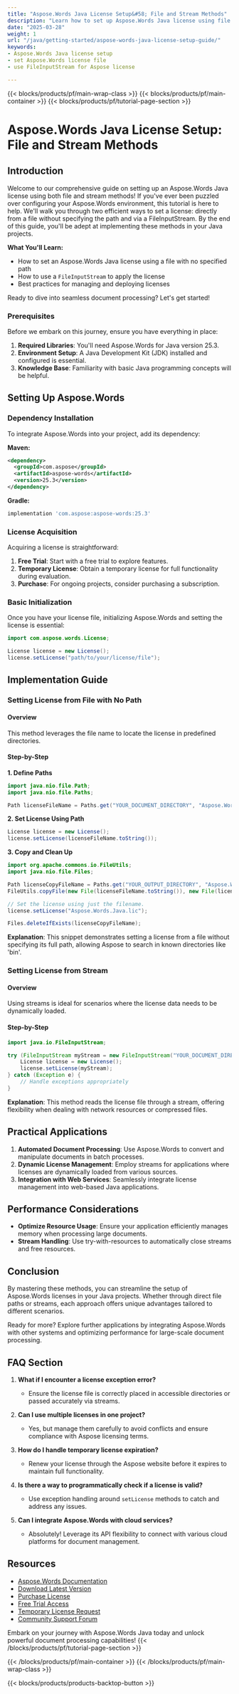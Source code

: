 ```yaml
---
title: "Aspose.Words Java License Setup&#58; File and Stream Methods"
description: "Learn how to set up Aspose.Words Java license using file and stream methods. Explore detailed steps for seamless integration in your projects."
date: "2025-03-28"
weight: 1
url: "/java/getting-started/aspose-words-java-license-setup-guide/"
keywords:
- Aspose.Words Java license setup
- set Aspose.Words license file
- use FileInputStream for Aspose license

---
```


{{< blocks/products/pf/main-wrap-class >}}
{{< blocks/products/pf/main-container >}}
{{< blocks/products/pf/tutorial-page-section >}}


# Aspose.Words Java License Setup: File and Stream Methods

## Introduction

Welcome to our comprehensive guide on setting up an Aspose.Words Java license using both file and stream methods! If you've ever been puzzled over configuring your Aspose.Words environment, this tutorial is here to help. We'll walk you through two efficient ways to set a license: directly from a file without specifying the path and via a FileInputStream. By the end of this guide, you'll be adept at implementing these methods in your Java projects.

**What You'll Learn:**
- How to set an Aspose.Words Java license using a file with no specified path
- How to use a `FileInputStream` to apply the license
- Best practices for managing and deploying licenses

Ready to dive into seamless document processing? Let's get started!

### Prerequisites

Before we embark on this journey, ensure you have everything in place:
1. **Required Libraries**: You'll need Aspose.Words for Java version 25.3.
2. **Environment Setup**: A Java Development Kit (JDK) installed and configured is essential.
3. **Knowledge Base**: Familiarity with basic Java programming concepts will be helpful.

## Setting Up Aspose.Words

### Dependency Installation

To integrate Aspose.Words into your project, add its dependency:

**Maven:**
```xml
<dependency>
  <groupId>com.aspose</groupId>
  <artifactId>aspose-words</artifactId>
  <version>25.3</version>
</dependency>
```

**Gradle:**
```gradle
implementation 'com.aspose:aspose-words:25.3'
```

### License Acquisition

Acquiring a license is straightforward:
1. **Free Trial**: Start with a free trial to explore features.
2. **Temporary License**: Obtain a temporary license for full functionality during evaluation.
3. **Purchase**: For ongoing projects, consider purchasing a subscription.

### Basic Initialization

Once you have your license file, initializing Aspose.Words and setting the license is essential:
```java
import com.aspose.words.License;

License license = new License();
license.setLicense("path/to/your/license/file");
```

## Implementation Guide

### Setting License from File with No Path

#### Overview
This method leverages the file name to locate the license in predefined directories.

#### Step-by-Step
**1. Define Paths**
```java
import java.nio.file.Path;
import java.nio.file.Paths;

Path licenseFileName = Paths.get("YOUR_DOCUMENT_DIRECTORY", "Aspose.Words.Java.lic");
```

**2. Set License Using Path**
```java
License license = new License();
license.setLicense(licenseFileName.toString());
```

**3. Copy and Clean Up**
```java
import org.apache.commons.io.FileUtils;
import java.nio.file.Files;

Path licenseCopyFileName = Paths.get("YOUR_OUTPUT_DIRECTORY", "Aspose.Words.Java.lic");
FileUtils.copyFile(new File(licenseFileName.toString()), new File(licenseCopyFileName.toString()));

// Set the license using just the filename.
license.setLicense("Aspose.Words.Java.lic");

Files.deleteIfExists(licenseCopyFileName);
```

**Explanation**: This snippet demonstrates setting a license from a file without specifying its full path, allowing Aspose to search in known directories like 'bin'.

### Setting License from Stream

#### Overview
Using streams is ideal for scenarios where the license data needs to be dynamically loaded.

#### Step-by-Step
```java
import java.io.FileInputStream;

try (FileInputStream myStream = new FileInputStream("YOUR_DOCUMENT_DIRECTORY/Aspose.Words.Java.lic")) {
    License license = new License();
    license.setLicense(myStream);
} catch (Exception e) {
    // Handle exceptions appropriately
}
```

**Explanation**: This method reads the license file through a stream, offering flexibility when dealing with network resources or compressed files.

## Practical Applications

1. **Automated Document Processing**: Use Aspose.Words to convert and manipulate documents in batch processes.
2. **Dynamic License Management**: Employ streams for applications where licenses are dynamically loaded from various sources.
3. **Integration with Web Services**: Seamlessly integrate license management into web-based Java applications.

## Performance Considerations
- **Optimize Resource Usage**: Ensure your application efficiently manages memory when processing large documents.
- **Stream Handling**: Use try-with-resources to automatically close streams and free resources.

## Conclusion
By mastering these methods, you can streamline the setup of Aspose.Words licenses in your Java projects. Whether through direct file paths or streams, each approach offers unique advantages tailored to different scenarios.

Ready for more? Explore further applications by integrating Aspose.Words with other systems and optimizing performance for large-scale document processing.

## FAQ Section
1. **What if I encounter a license exception error?**
   - Ensure the license file is correctly placed in accessible directories or passed accurately via streams.
   
2. **Can I use multiple licenses in one project?**
   - Yes, but manage them carefully to avoid conflicts and ensure compliance with Aspose licensing terms.

3. **How do I handle temporary license expiration?**
   - Renew your license through the Aspose website before it expires to maintain full functionality.

4. **Is there a way to programmatically check if a license is valid?**
   - Use exception handling around `setLicense` methods to catch and address any issues.

5. **Can I integrate Aspose.Words with cloud services?**
   - Absolutely! Leverage its API flexibility to connect with various cloud platforms for document management.

## Resources
- [Aspose.Words Documentation](https://reference.aspose.com/words/java/)
- [Download Latest Version](https://releases.aspose.com/words/java/)
- [Purchase License](https://purchase.aspose.com/buy)
- [Free Trial Access](https://releases.aspose.com/words/java/)
- [Temporary License Request](https://purchase.aspose.com/temporary-license/)
- [Community Support Forum](https://forum.aspose.com/c/words/10)

Embark on your journey with Aspose.Words Java today and unlock powerful document processing capabilities!
{{< /blocks/products/pf/tutorial-page-section >}}

{{< /blocks/products/pf/main-container >}}
{{< /blocks/products/pf/main-wrap-class >}}

{{< blocks/products/products-backtop-button >}}
